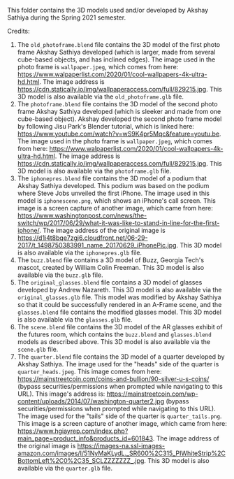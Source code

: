 This folder contains the 3D models used and/or developed by Akshay Sathiya during the Spring 2021 semester. 

Credits: 
1. The `old_photoframe.blend` file contains the 3D model of the first photo frame Akshay Sathiya developed (which is larger, made from several cube-based objects, and has inclined edges). The image used in the photo frame is `wallpaper.jpeg`, which comes from here: https://www.walpaperlist.com/2020/01/cool-wallpapers-4k-ultra-hd.html. The image address is https://cdn.statically.io/img/wallpaperaccess.com/full/829215.jpg. This 3D model is also available via the `old_photoframe.glb` file. 
2. The `photoframe.blend` file contains the 3D model of the second photo frame Akshay Sathiya developed (which is sleeker and made from one cube-based object). Akshay developed the second photo frame model by following Jisu Park's Blender tutorial, which is linked here: https://www.youtube.com/watch?v=wS9K4pr5Mqc&feature=youtu.be. The image used in the photo frame is `wallpaper.jpeg`, which comes from here: https://www.walpaperlist.com/2020/01/cool-wallpapers-4k-ultra-hd.html. The image address is https://cdn.statically.io/img/wallpaperaccess.com/full/829215.jpg. This 3D model is also available via the `photoframe.glb` file. 
3. The `iphonepres.blend` file contains the 3D model of a podium that Akshay Sathiya developed. This podium was based on the podium where Steve Jobs unveiled the first iPhone. The image used in this model is `iphonescene.png`, which shows an iPhone's call screen. This image is a screen capture of another image, which came from here: https://www.washingtonpost.com/news/the-switch/wp/2017/06/29/what-it-was-like-to-stand-in-line-for-the-first-iphone/. The image address of the original image is https://d1i4t8bqe7zgj6.cloudfront.net/06-29-2017/t_1498750383991_name_20170629_iPhonePic.jpg. This 3D model is also available via the `iphonepres.glb` file. 
4. The `buzz.blend` file contains a 3D model of Buzz, Georgia Tech's mascot, created by William Colin Freeman. This 3D model is also available via the `buzz.glb` file. 
5. The `original_glasses.blend` file contains a 3D model of glasses developed by Andrew Nazareth. This 3D model is also available via the `original_glasses.glb` file.  This model was modified by Akshay Sathiya so that it could be successfully rendered in an A-Frame scene, and the `glasses.blend` file contains the modified glasses model. This 3D model is also available via the `glasses.glb` file. 
6. The `scene.blend` file contains the 3D model of the AR glasses exhibit of the futures room, which contains the `buzz.blend` and `glasses.blend` models as described above. This 3D model is also available via the `scene.glb` file. 
7. The `quarter.blend` file contains the 3D model of a quarter developed by Akshay Sathiya. The image used for the "heads" side of the quarter is `quarter_heads.jpeg`. This image comes from here: https://mainstreetcoin.com/coins-and-bullion/90-silver-u-s-coins/ (bypass securities/permissions when prompted while navigating to this URL). This image's address is: https://mainstreetcoin.com/wp-content/uploads/2014/07/washington-quarter2.jpg (bypass securities/permissions when prompted while navigating to this URL). The image used for the "tails" side of the quarter is `quarter_tails.png`. This image is a screen capture of another image, which came from here: https://www.hgiayrep.com/index.php?main_page=product_info&products_id=601843. The image address of the original image is https://images-na.ssl-images-amazon.com/images/I/51NyMaKLydL._SR600%2C315_PIWhiteStrip%2CBottomLeft%2C0%2C35_SCLZZZZZZZ_.jpg. This 3D model is also available via the `quarter.glb` file. 
